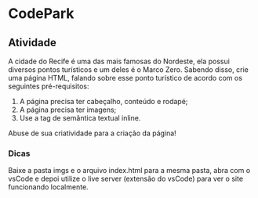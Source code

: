 # CodePark

## Atividade 
A cidade do Recife é uma das mais famosas do Nordeste, ela possui diversos pontos turísticos e um deles é o Marco Zero. Sabendo disso, crie uma página HTML, falando sobre esse ponto turístico de acordo com os seguintes pré-requisitos: 

 1. A página precisa ter cabeçalho, conteúdo e rodapé;
 2. A página precisa ter imagens; 
 3. Use a tag de semântica textual inline. 

 Abuse de sua criatividade para a criação da página! 

 ### Dicas 
 Baixe a pasta imgs e o arquivo index.html para a mesma pasta, abra com o vsCode e depoi utilize o live server (extensão do vsCode) para ver o site funcionando localmente.